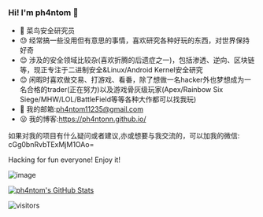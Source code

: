 ### Hi! I'm ph4ntom 👋

- 👻 菜鸟安全研究员
- 😓 经常搞一些没用但有意思的事情，喜欢研究各种好玩的东西，对世界保持好奇
- 😊 涉及的安全领域比较杂(喜欢折腾的后遗症之一)，包括渗透、逆向、区块链等，现正专注于二进制安全&Linux/Android Kernel安全研究
- 😊 闲暇时喜欢做交易、打游戏、看番，除了想做一名hacker外也梦想成为一名合格的trader(正在努力)以及游戏骨灰级玩家(Apex/Rainbow Six Siege/MHW/LOL/BattleField等等各种大作都可以找我玩)
- 💬 我的邮箱:ph4ntom11235@gmail.com
- 😜 我的博客:https://ph4ntonn.github.io/

如果对我的项目有什么疑问或者建议,亦或想要与我交流的，可以加我的微信: cGg0bnRvbTExMjM1OAo=

Hacking for fun everyone! Enjoy it!

![image](https://user-images.githubusercontent.com/45198234/175779608-1d17a033-1243-42a7-aca8-2f039a1246dc.png)

[![ph4ntom's GitHub Stats](https://github-readme-stats.vercel.app/api?username=ph4ntonn&show_icons=true&hide_title=true)](https://github.com/ph4ntonn)

![visitors](https://visitor-badge.laobi.icu/badge?page_id=ph4ntom)

